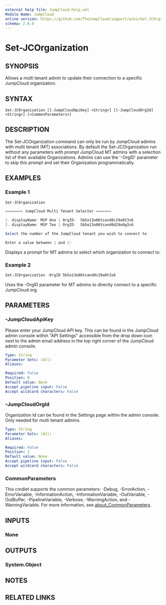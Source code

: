 ```yaml
---
external help file: JumpCloud-help.xml
Module Name: JumpCloud
online version: https://github.com/TheJumpCloud/support/wiki/Set-JCOrganization
schema: 2.0.0
---
```


# Set-JCOrganization

## SYNOPSIS
Allows a multi tenant admin to update their connection to a specific JumpCloud organization.

## SYNTAX

```
Set-JCOrganization [[-JumpCloudApiKey] <String>] [[-JumpCloudOrgId] <String>] [<CommonParameters>]
```

## DESCRIPTION
The Set-JCOrganization command can only be run by JumpCloud admins with multi tenant (MT) associations. By default the Set-JCOrganization run without any parameters with prompt JumpCloud MT admins with a selection list of their available Organizations. Admins can use the '-OrgID' parameter to skip this prompt and set their Organization programmatically.

## EXAMPLES

### Example 1
```powershell
Set-JCOrganization

======== JumpCloud Multi Tenant Selector =======

1. displayName: MSP One | OrgID:  5b5o13o06tsand0c29a0t3s6
2. displayName: MSP Two | OrgID:  5b5o13o06tsand0d29o0g3s6

Select the number of the JumpCloud tenant you wish to connect to

Enter a value between 1 and 2:
```

Displays a prompt for MT admins to select which organization to connect to.

### Example 2
```powershell
Set-JCOrganization -OrgID 5b5o13o06tsand0c29a0t3s6
```

Uses the -OrgID parameter for MT admins to directly connect to a specific JumpCloud org.

## PARAMETERS

### -JumpCloudApiKey
Please enter your JumpCloud API key.
This can be found in the JumpCloud admin console within "API Settings" accessible from the drop down icon next to the admin email address in the top right corner of the JumpCloud admin console.

```yaml
Type: String
Parameter Sets: (All)
Aliases:

Required: False
Position: 0
Default value: None
Accept pipeline input: False
Accept wildcard characters: False
```

### -JumpCloudOrgId
Organization Id can be found in the Settings page within the admin console.
Only needed for multi tenant admins.

```yaml
Type: String
Parameter Sets: (All)
Aliases:

Required: False
Position: 1
Default value: None
Accept pipeline input: False
Accept wildcard characters: False
```

### CommonParameters
This cmdlet supports the common parameters: -Debug, -ErrorAction, -ErrorVariable, -InformationAction, -InformationVariable, -OutVariable, -OutBuffer, -PipelineVariable, -Verbose, -WarningAction, and -WarningVariable. For more information, see [about_CommonParameters](http://go.microsoft.com/fwlink/?LinkID=113216).

## INPUTS

### None

## OUTPUTS

### System.Object
## NOTES

## RELATED LINKS
